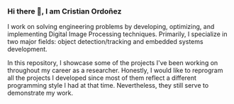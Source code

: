 ### Hi there 👋, I am Cristian Ordoñez

I work on solving engineering problems by developing, optimizing, and implementing Digital Image Processing techniques. Primarily, I specialize in two major fields: object detection/tracking and embedded systems development.

In this repository, I showcase some of the projects I've been working on throughout my career as a researcher. Honestly, I would like to reprogram all the projects I developed since most of them reflect a different programming style I had at that time. Nevertheless, they still serve to demonstrate my work.
